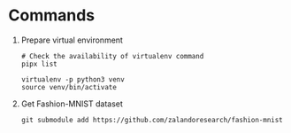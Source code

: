 
# Commands

1. Prepare virtual environment

    ``` shell
    # Check the availability of virtualenv command
    pipx list

    virtualenv -p python3 venv
    source venv/bin/activate
    ```

2. Get Fashion-MNIST dataset

    ``` shell
    git submodule add https://github.com/zalandoresearch/fashion-mnist
    ```

<!---

2. Install dependencies

    ``` shell
    pip3 install -r requirements.txt
    ```

3. Open jupyterlab server with virtual environment dependency

    ``` shell
    source venv/bin/activate

    jupyter-lab
    ```

--->